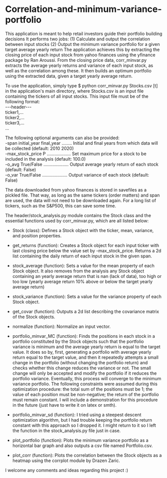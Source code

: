 # Correlation-and-minimum-variance-portfolio
This application is meant to help retail investors guide their portfolio building decisions
It performs two jobs:
  (1) Calculate and output the correlation between input stocks
  (2) Output the minimum variance portfolio for a given target average yearly return
The application achieves this by extracting the closing price of each input stock from yahoo finances
using the yfinance package by Ran Aroussi. From the closing price data, corr_minvar.py extracts the
average yearly returns and variance of each input stock, as well as the correlation among these.
It then builds an optimum portfolio using the extracted data, given a target yearly average return.

To use the application, simply type
$ python corr_minvar.py Stocks.csv [t]
in the application's main directory, where Stocks.csv is an input file containing the tickers of all
input stocks. This input file must be of the following format:<br />
---header---<br />
ticker1,...<br />
ticker2,...<br />
ticker3,...<br />
...<br />

The following optional arguments can also be provided:<br />
-span initial_year final_year ........ Initial and final years from which data will be collected (default: 2010 2020)<br />
-max_stock_price P ................... Set maximum price for a stock to be included in the analysis (default: 100.0)<br />
-o_avg True/False .................... Output average yearly return of each stock (default: False)<br />
-o_var True/False .................... Output variance of each stock (default: False)<br />

The data downloaded from yahoo finances is stored in savefiles as a pickled file. That way, as long as
the same tickers (order matters) and span are used, the data will not need to be downloaded again.
For a long list of tickers, such as the S&P500, this can save some time. 

The header/stock_analysis.py module contains the Stock class and the essential functions used by
corr_minvar.py, which are all listed below:

- Stock (class):
  Defines a Stock object with the ticker, mean, variance, and position properties.
  
- get_returns (function):
  Creates a Stock object for each input ticker with last closing price below the value set by -max_stock_price.
  Returns a 2d list containing the daily return of each input stock in the given span.
  
- stock_average (function):
  Sets a value for the mean property of each Stock object.
  It also removes from the analysis any Stock object containing an yearly average return that is nan (lack of data),
  too high or too low (yearly average return 10% above or below the target yearly average return)
  
- stock_variance (function):
  Sets a value for the variance property of each Stock object.
  
- get_covar (function):
  Outputs a 2d list describing the covariance matrix of the Stock objects.
  
- normalize (function):
  Normalize an input vector.
  
- portfolio_minvar_MC (function):
  Finds the positions in each stock in a portfolio constituted by the Stock objects such that the portfolio variance is
  minimum and the average yearly return is equal to the target value. It does so by, first, generating a portfolio with
  average yearly return equal to the target value, and then it repeatedly attempts a small change in the portfolio
  (without changing the portfolio return) and checks whether this change reduces the variance or not. The small change will
  only be accepted and modify the portfolio if it reduces the portfolio variance. Eventually, this process will converge to
  the minimum variance portfolio. The following constraints were assumed during this optimization procedure: the total sum
  of the positions must be 1; the value of each position must be non-negative; the return of the portfolio must remain
  constant. I will include a demonstration for this procedure in the future (just have to write it on latex or smth).
  
- portfolio_minvar_sd (function):
  I tried using a steepest descent optimization algorithm, but I had trouble keeping the portfolio return constant with
  this approach so I dropped it. I might return to it so I left the function in the stock_analysis.py file just in case.
  
- plot_portfolio (function):
  Plots the minimum variance portfolio as a horizontal bar graph and also outputs a csv file named Portfolio.csv.
  
- plot_corr (function):
  Plots the correlation between the Stock objects as a heatmap using the corrplot module by Drazen Zaric.
  
I welcome any comments and ideas regarding this project :)
